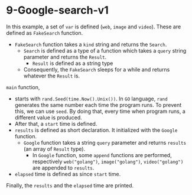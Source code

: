 # 9-Google-search-v1

In this example, a set of `var` is defined (`web`, `image` and `video`). These are defined as `FakeSearch` function.

- `FakeSearch` function takes a `kind` string and returns the `Search`.
    - `Search` is defined as a type of a function which takes a `query` string parameter and returns the `Result`.
        - `Result` is defined as a string type  
    - Consequently, the `FakeSearch` sleeps for a while and returns whatever the `Result` is.

`main` function, 

- starts with `rand.Seed(time.Now().Unix())`. In `GO` language, `rand` generates the same number each time the program runs. To prevent this, we can use `seed`. By doing that, every time when program runs, a different value is produced. 
- After that, a `start` time is defined. 
- `results` is defined as short declaration. It initialized with the `Google` function.
    - `Google` function takes a string `query` parameter and returns `results` (an array of `Result` type).
        - In `Google` function, some `append` functions are performed, respectively `web("golang")`, `image("golang")`, `video("golang")` are appended to `results`.
- `elapsed` time is defined as since `start` time.

Finally, the `results` and the `elapsed` time are printed.